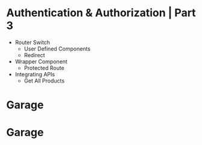 # Authentication & Authorization | Part 3

- Router Switch
  - User Defined Components
  - Redirect
- Wrapper Component
  - Protected Route
- Integrating APIs
  - Get All Products

# Garage
# Garage
